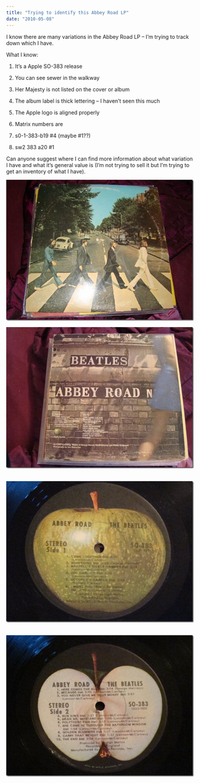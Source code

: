 ```yaml
---
title: "Trying to identify this Abbey Road LP"
date: "2010-05-08"
---
```


I know there are many variations in the Abbey Road LP – I’m trying to track down which I have.

What I know:

1. It’s a Apple SO-383 release
2. You can see sewer in the walkway
3. Her Majesty is not listed on the cover or album
4. The album label is thick lettering – I haven’t seen this much
5. The Apple logo is aligned properly
6. Matrix numbers are

1. s0-1-383-b19 #4 (maybe #1??)
2. sw2 383 a20 #1

Can anyone suggest where I can find more information about what variation I have and what it’s general value is (I’m not trying to sell it but I’m trying to get an inventory of what I have).

[![DSC05149 (600x450)](images/DSC05149600x450_thumb.jpg "DSC05149 (600x450)")](http://www.roberthorvick.com/images/TryingtoidentifythisAbbeyRoadpressing_E3EA/DSC05149600x450.jpg)

[![DSC05151 (600x450)](images/DSC05151600x450_thumb.jpg "DSC05151 (600x450)")](http://www.roberthorvick.com/images/TryingtoidentifythisAbbeyRoadpressing_E3EA/DSC05151600x450.jpg) 

[![DSC05152 (600x450)](images/DSC05152600x450_thumb.jpg "DSC05152 (600x450)")](http://www.roberthorvick.com/images/TryingtoidentifythisAbbeyRoadpressing_E3EA/DSC05152600x450.jpg)

 [![DSC05153 (600x450)](images/DSC05153600x450_thumb.jpg "DSC05153 (600x450)")](http://www.roberthorvick.com/images/TryingtoidentifythisAbbeyRoadpressing_E3EA/DSC05153600x450.jpg)
